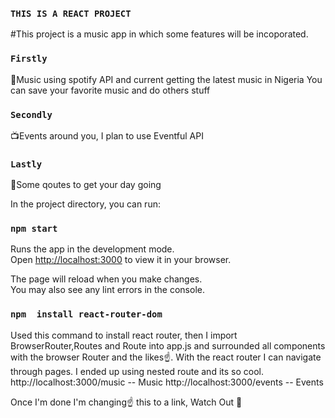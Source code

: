 ### `THIS IS A REACT PROJECT `

#This project is a music app in which some features will be incoporated.
### `Firstly ` 
🎊Music using spotify API and current getting the latest music in Nigeria 
You can save your favorite music and do others stuff

### `Secondly `
📺Events around you, I plan to use Eventful API

### `Lastly`
📃Some qoutes to get your day going 


In the project directory, you can run:

### `npm start`

Runs the app in the development mode.\
Open [http://localhost:3000](http://localhost:3000) to view it in your browser.

The page will reload when you make changes.\
You may also see any lint errors in the console.

### `npm  install react-router-dom`
Used this command to install react router,
then I import BrowserRouter,Routes and Route into app.js and surrounded all components with the browser Router and the likes☝. With the react router I can navigate through pages.
I ended up using nested route and its so cool.
http://localhost:3000/music -- Music
http://localhost:3000/events -- Events

Once I'm done I'm changing☝ this to a link, Watch Out 🎉
